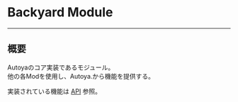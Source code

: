 # Backyard Module

---

## 概要

Autoyaのコア実装であるモジュール。  
他の各Modを使用し、Autoya.から機能を提供する。

実装されている機能は [API](https://gitpitch.com/sassembla/autoya/doc?p=doc/gitpitch/api) 参照。